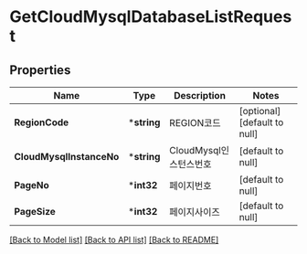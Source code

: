 # GetCloudMysqlDatabaseListRequest

## Properties
Name | Type | Description | Notes
------------ | ------------- | ------------- | -------------
**RegionCode** | ***string** | REGION코드 | [optional] [default to null]
**CloudMysqlInstanceNo** | ***string** | CloudMysql인스턴스번호 | [default to null]
**PageNo** | ***int32** | 페이지번호 | [default to null]
**PageSize** | ***int32** | 페이지사이즈 | [default to null]

[[Back to Model list]](../README.md#documentation-for-models) [[Back to API list]](../README.md#documentation-for-api-endpoints) [[Back to README]](../README.md)


